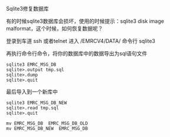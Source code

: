 Sqlite3修复数据库

有的时候sqlite3数据库会损坏，使用的时候提示：sqlite3 disk image malformat，这个时候，如何恢复数据呢？

登录到车道  ssh 或者telnet  进入 /EMRCV4/DATA/ 命令行 sqlite3 



再执行命令行命令，将你的数据库中的数据导出为sql语句文件

    sqlite3 EMRC_MSG_DB
    sqlite>.output tmp.sql
    sqlite>.dump
    sqlite>.quit





最后导入到一个新库中

    sqlite3 EMRC_MSG_DB_NEW
    sqlite>.read tmp.sql
    sqlite>.quit

    mv EMRC_MSG_DB  EMRC_MSG_DB_OLD
    mv EMRC_MSG_DB_NEW  EMRC_MSG_DB
    
 

